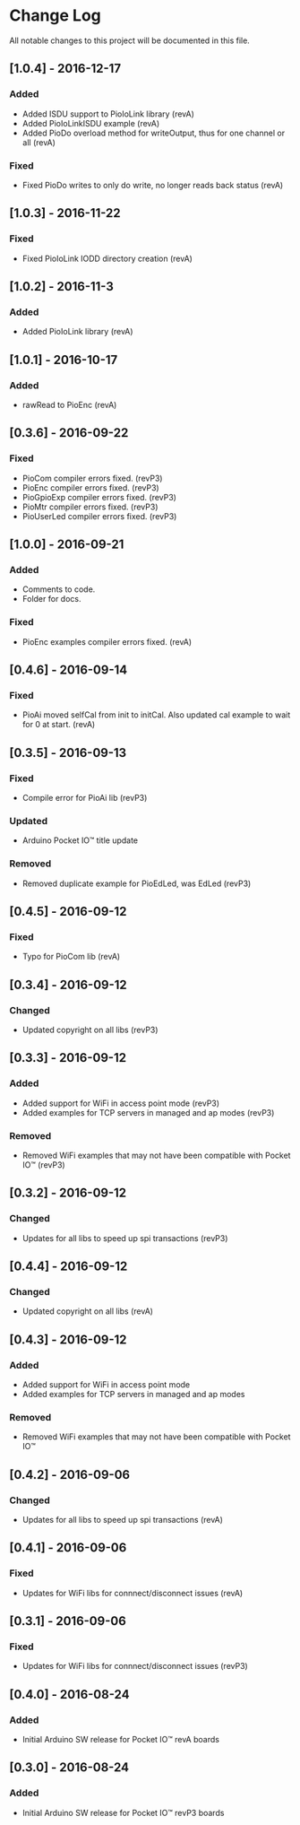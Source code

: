 # Change Log
All notable changes to this project will be documented in this file.

## [1.0.4] - 2016-12-17
### Added
- Added ISDU support to PioIoLink library (revA)
- Added PioIoLinkISDU example (revA)
- Added PioDo overload method for writeOutput, thus for one channel or all (revA)

### Fixed
- Fixed PioDo writes to only do write, no longer reads back status (revA)

## [1.0.3] - 2016-11-22
### Fixed
- Fixed PioIoLink IODD directory creation (revA)

## [1.0.2] - 2016-11-3
### Added
- Added PioIoLink library (revA)

## [1.0.1] - 2016-10-17
### Added
- rawRead to PioEnc (revA)

## [0.3.6] - 2016-09-22
### Fixed
- PioCom compiler errors fixed. (revP3)
- PioEnc compiler errors fixed. (revP3)
- PioGpioExp compiler errors fixed. (revP3)
- PioMtr compiler errors fixed. (revP3)
- PioUserLed compiler errors fixed. (revP3)

## [1.0.0] - 2016-09-21
### Added
- Comments to code.
- Folder for docs.

### Fixed
- PioEnc examples compiler errors fixed. (revA)

## [0.4.6] - 2016-09-14
### Fixed
- PioAi moved selfCal from init to initCal.  Also updated cal example to wait for 0 at start. (revA)

## [0.3.5] - 2016-09-13
### Fixed
- Compile error for PioAi lib (revP3)

### Updated
- Arduino Pocket IO™ title update

### Removed
- Removed duplicate example for PioEdLed, was EdLed (revP3)

## [0.4.5] - 2016-09-12
### Fixed
- Typo for PioCom lib (revA)

## [0.3.4] - 2016-09-12
### Changed
- Updated copyright on all libs (revP3)

## [0.3.3] - 2016-09-12
### Added
- Added support for WiFi in access point mode (revP3)
- Added examples for TCP servers in managed and ap modes (revP3)

### Removed
- Removed WiFi examples that may not have been compatible with Pocket IO™ (revP3)

## [0.3.2] - 2016-09-12
### Changed
- Updates for all libs to speed up spi transactions (revP3)

## [0.4.4] - 2016-09-12
### Changed
- Updated copyright on all libs (revA)

## [0.4.3] - 2016-09-12
### Added
- Added support for WiFi in access point mode
- Added examples for TCP servers in managed and ap modes

### Removed
- Removed WiFi examples that may not have been compatible with Pocket IO™

## [0.4.2] - 2016-09-06
### Changed
- Updates for all libs to speed up spi transactions (revA)

## [0.4.1] - 2016-09-06
### Fixed
- Updates for WiFi libs for connnect/disconnect issues (revA)

## [0.3.1] - 2016-09-06
### Fixed
- Updates for WiFi libs for connnect/disconnect issues (revP3)

## [0.4.0] - 2016-08-24
### Added
- Initial Arduino SW release for Pocket IO™ revA boards

## [0.3.0] - 2016-08-24
### Added
- Initial Arduino SW release for Pocket IO™ revP3 boards
